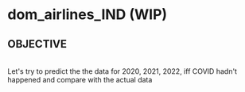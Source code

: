 # dom_airlines_IND (WIP)

## OBJECTIVE
<br>Let's try to predict the the data for 2020, 2021, 2022, iff COVID hadn't happened  and compare with the actual data
